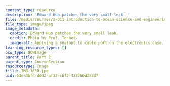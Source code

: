 ```yaml
---
content_type: resource
description: 'Edward Huo patches the very small leak. '
file: /media/courses/2-011-introduction-to-ocean-science-and-engineering-spring-2006/53ea3bfdddd2af33c6f2433766d28337_IMG_1650.jpg
file_type: image/jpeg
image_metadata:
  caption: Edward Huo patches the very small leak.
  credit: Photo by Prof. Techet.
  image-alt: Applying a sealant to cable port on the electronics case.
learning_resource_types: []
ocw_type: OCWImage
parent_title: Part 2
parent_type: CourseSection
resourcetype: Image
title: IMG_1650.jpg
uid: 53ea3bfd-ddd2-af33-c6f2-433766d28337
---
```

